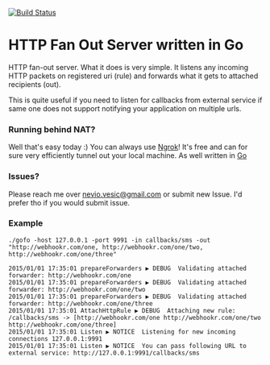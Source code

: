 [![Build Status](https://travis-ci.org/0x19/gofo.svg)](https://travis-ci.org/0x19/gofo)

HTTP Fan Out Server written in Go
====
HTTP fan-out server. What it does is very simple. It listens any incoming HTTP packets on registered uri (rule) and forwards what it gets to attached recipients (out).

This is quite useful if you need to listen for callbacks from external service if same one does not support notifying your application on multiple urls.


### Running behind NAT?

Well that's easy today :) You can always use [Ngrok](https://ngrok.com/)! It's free and can for sure very efficiently tunnel out your local machine. As well written in [Go](https://golang.org/)


### Issues?

Please reach me over nevio.vesic@gmail.com or submit new Issue. I'd prefer tho if you would submit issue.

### Example


```shell
./gofo -host 127.0.0.1 -port 9991 -in callbacks/sms -out "http://webhookr.com/one, http://webhookr.com/one/two, http://webhookr.com/one/three"

2015/01/01 17:35:01 prepareForwarders ▶ DEBUG  Validating attached forwarder: http://webhookr.com/one
2015/01/01 17:35:01 prepareForwarders ▶ DEBUG  Validating attached forwarder: http://webhookr.com/one/two
2015/01/01 17:35:01 prepareForwarders ▶ DEBUG  Validating attached forwarder: http://webhookr.com/one/three
2015/01/01 17:35:01 AttachHttpRule ▶ DEBUG  Attaching new rule: /callbacks/sms -> [http://webhookr.com/one http://webhookr.com/one/two http://webhookr.com/one/three]
2015/01/01 17:35:01 Listen ▶ NOTICE  Listening for new incoming connections 127.0.0.1:9991
2015/01/01 17:35:01 Listen ▶ NOTICE  You can pass following URL to external service: http://127.0.0.1:9991/callbacks/sms
```
